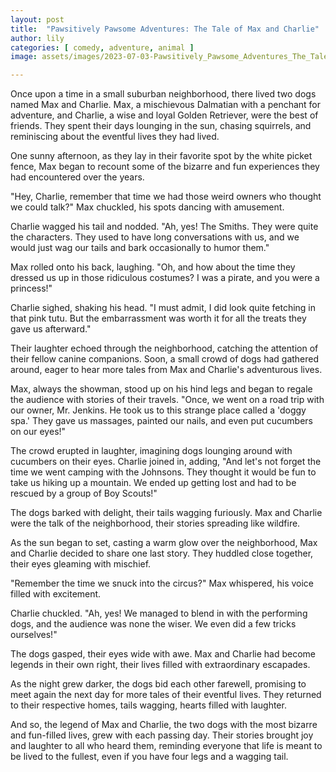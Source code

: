 ```yaml
---
layout: post
title:  "Pawsitively Pawsome Adventures: The Tale of Max and Charlie"
author: lily
categories: [ comedy, adventure, animal ]
image: assets/images/2023-07-03-Pawsitively_Pawsome_Adventures_The_Tale_of_Max_and_Charlie.png

---
```

Once upon a time in a small suburban neighborhood, there lived two dogs named Max and Charlie. Max, a mischievous Dalmatian with a penchant for adventure, and Charlie, a wise and loyal Golden Retriever, were the best of friends. They spent their days lounging in the sun, chasing squirrels, and reminiscing about the eventful lives they had lived.

One sunny afternoon, as they lay in their favorite spot by the white picket fence, Max began to recount some of the bizarre and fun experiences they had encountered over the years.

"Hey, Charlie, remember that time we had those weird owners who thought we could talk?" Max chuckled, his spots dancing with amusement.

Charlie wagged his tail and nodded. "Ah, yes! The Smiths. They were quite the characters. They used to have long conversations with us, and we would just wag our tails and bark occasionally to humor them."

Max rolled onto his back, laughing. "Oh, and how about the time they dressed us up in those ridiculous costumes? I was a pirate, and you were a princess!"

Charlie sighed, shaking his head. "I must admit, I did look quite fetching in that pink tutu. But the embarrassment was worth it for all the treats they gave us afterward."

Their laughter echoed through the neighborhood, catching the attention of their fellow canine companions. Soon, a small crowd of dogs had gathered around, eager to hear more tales from Max and Charlie's adventurous lives.

Max, always the showman, stood up on his hind legs and began to regale the audience with stories of their travels. "Once, we went on a road trip with our owner, Mr. Jenkins. He took us to this strange place called a 'doggy spa.' They gave us massages, painted our nails, and even put cucumbers on our eyes!"

The crowd erupted in laughter, imagining dogs lounging around with cucumbers on their eyes. Charlie joined in, adding, "And let's not forget the time we went camping with the Johnsons. They thought it would be fun to take us hiking up a mountain. We ended up getting lost and had to be rescued by a group of Boy Scouts!"

The dogs barked with delight, their tails wagging furiously. Max and Charlie were the talk of the neighborhood, their stories spreading like wildfire.

As the sun began to set, casting a warm glow over the neighborhood, Max and Charlie decided to share one last story. They huddled close together, their eyes gleaming with mischief.

"Remember the time we snuck into the circus?" Max whispered, his voice filled with excitement.

Charlie chuckled. "Ah, yes! We managed to blend in with the performing dogs, and the audience was none the wiser. We even did a few tricks ourselves!"

The dogs gasped, their eyes wide with awe. Max and Charlie had become legends in their own right, their lives filled with extraordinary escapades.

As the night grew darker, the dogs bid each other farewell, promising to meet again the next day for more tales of their eventful lives. They returned to their respective homes, tails wagging, hearts filled with laughter.

And so, the legend of Max and Charlie, the two dogs with the most bizarre and fun-filled lives, grew with each passing day. Their stories brought joy and laughter to all who heard them, reminding everyone that life is meant to be lived to the fullest, even if you have four legs and a wagging tail.